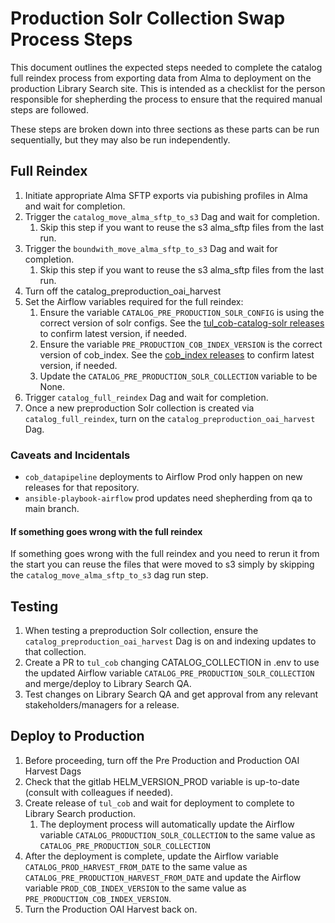 
# Production Solr Collection Swap Process Steps

This document outlines the expected steps needed to complete the catalog full reindex process from exporting data from Alma to deployment on the production Library Search site. This is intended as a checklist for the person responsible for shepherding the process to ensure that the required manual steps are followed.

These steps are broken down into three sections as these parts can be run sequentially, but they may also be run independently.

## Full Reindex

1. Initiate appropriate Alma SFTP exports via pubishing profiles in Alma and wait for completion.
1. Trigger the `catalog_move_alma_sftp_to_s3` Dag and wait for completion.
   1. Skip this step if you want to reuse the s3 alma_sftp files from the last run.
1. Trigger the `boundwith_move_alma_sftp_to_s3` Dag and wait for completion.
   1. Skip this step if you want to reuse the s3 alma_sftp files from the last run.
1. Turn off the catalog_preproduction_oai_harvest
1. Set the Airflow variables required for the full reindex:
   1. Ensure the variable `CATALOG_PRE_PRODUCTION_SOLR_CONFIG` is using the correct version of solr configs. See the [tul_cob-catalog-solr releases](https://github.com/tulibraries/tul_cob-catalog-solr/releases) to confirm latest version, if needed. 
   1. Ensure the variable `PRE_PRODUCTION_COB_INDEX_VERSION` is the correct version of cob_index. See the  [cob_index releases](https://github.com/tulibraries/cob_index/releases) to confirm latest version, if needed. 
   1. Update the `CATALOG_PRE_PRODUCTION_SOLR_COLLECTION` variable to be None.
1. Trigger `catalog_full_reindex` Dag and wait for completion. 
1. Once a new preproduction Solr collection is created via `catalog_full_reindex`, turn on the `catalog_preproduction_oai_harvest` Dag. 

### Caveats and Incidentals
* `cob_datapipeline` deployments to Airflow Prod only happen on new releases for that repository. 
* `ansible-playbook-airflow` prod updates need shepherding from qa to main branch. 

#### If something goes wrong with the full reindex
If something goes wrong with the full reindex and you need to rerun it from the start you can reuse the files that were moved to s3 simply by skipping the `catalog_move_alma_sftp_to_s3` dag run step.

## Testing

1. When testing a preproduction Solr collection, ensure the `catalog_preproduction_oai_harvest` Dag is on and indexing updates to that collection. 
1. Create a PR to `tul_cob` changing CATALOG_COLLECTION in .env to use the updated Airflow variable `CATALOG_PRE_PRODUCTION_SOLR_COLLECTION` and merge/deploy to Library Search QA. 
1. Test changes on Library Search QA and get approval from any relevant stakeholders/managers for a release.

## Deploy to Production

1. Before proceeding, turn off the Pre Production and Production OAI Harvest Dags
1. Check that the gitlab HELM_VERSION_PROD variable is up-to-date (consult with colleagues if needed). 
1. Create release of `tul_cob` and wait for deployment to complete to Library Search production.
   1. The deployment process will automatically update the Airflow variable `CATALOG_PRODUCTION_SOLR_COLLECTION` to the same value as `CATALOG_PRE_PRODUCTION_SOLR_COLLECTION`
1. After the deployment is complete, update the Airflow variable `CATALOG_PROD_HARVEST_FROM_DATE` to the same value as `CATALOG_PRE_PRODUCTION_HARVEST_FROM_DATE` and update the Airflow variable `PROD_COB_INDEX_VERSION` to the same value as `PRE_PRODUCTION_COB_INDEX_VERSION`.
1. Turn the Production OAI Harvest back on.
